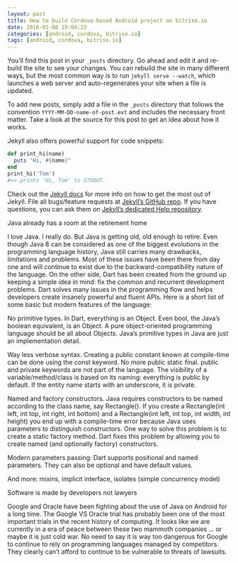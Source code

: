 ```yaml
---
layout: post
title: How to build Cordova-based Android project on bitrise.io
date: 2016-01-08 15:04:23
categories: [android, cordova, bitrise.io]		
tags: [android, cordova, bitrise.io]
---
```


You’ll find this post in your `_posts` directory. Go ahead and edit it and re-build the site to see your changes. You can rebuild the site in many different ways, but the most common way is to run `jekyll serve --watch`, which launches a web server and auto-regenerates your site when a file is updated.

To add new posts, simply add a file in the `_posts` directory that follows the convention `YYYY-MM-DD-name-of-post.ext` and includes the necessary front matter. Take a look at the source for this post to get an idea about how it works.

Jekyll also offers powerful support for code snippets:

``` ruby
def print_hi(name)
  puts "Hi, #{name}"
end
print_hi('Tom')
#=> prints 'Hi, Tom' to STDOUT.
```

Check out the [Jekyll docs][jekyll] for more info on how to get the most out of Jekyll. File all bugs/feature requests at [Jekyll’s GitHub repo][jekyll-gh]. If you have questions, you can ask them on [Jekyll’s dedicated Help repository][jekyll-help].

Java already has a room at the retirement home

<!--more-->

I love Java. I really do. But Java is getting old, old enough to retire. Even though Java 8 can be considered as one of the biggest evolutions in the programming language history, Java still carries many drawbacks, limitations and problems. Most of these issues have been there from day one and will continue to exist due to the backward-compatibility nature of the language. On the other side, Dart has been created from the ground up keeping a simple idea in mind: fix the common and recurrent development problems. Dart solves many issues in the programming flow and helps developers create insanely powerful and fluent APIs. Here is a short list of some basic but modern features of the language:

No primitive types. In Dart, everything is an Object. Even bool, the Java’s boolean equivalent, is an Object. A pure object-oriented programming language should be all about Objects. Java’s primitive types in Java are just an implementation detail.

Way less verbose syntax. Creating a public constant known at compile-time can be done using the const keyword. No more public static final. public and private keywords are not part of the language. The visibility of a variable/method/class is based on its naming: everything is public by default. If the entity name starts with an underscore, it is private.

Named and factory constructors. Java requires constructors to be named according to the class name, say Rectangle(). If you create a Rectangle(int left, int top, int right, int bottom) and a Rectangle(int left, int top, int width, int height) you end up with a compile-time error because Java uses parameters to distinguish constructors. One way to solve this problem is to create a static factory method. Dart fixes this problem by allowing you to create named (and optionally factory) constructors.

Modern parameters passing: Dart supports positional and named parameters. They can also be optional and have default values.

And more: mixins, implicit interface, isolates (simple concurrency model)

Software is made by developers not lawyers

Google and Oracle have been fighting about the use of Java on Android for a long time. The Google VS Oracle trial has probably been one of the most important trials in the recent history of computing. It looks like we are currently in a era of peace between these two mammoth companies … or maybe it is just cold war. No need to say it is way too dangerous for Google to continue to rely on programming languages managed by competitors. They clearly can’t afford to continue to be vulnerable to threats of lawsuits.


[jekyll]:      http://jekyllrb.com
[jekyll-gh]:   https://github.com/jekyll/jekyll
[jekyll-help]: https://github.com/jekyll/jekyll-help
